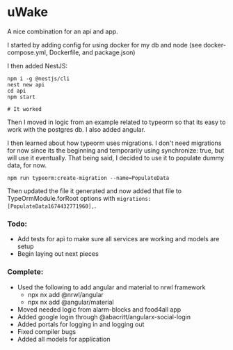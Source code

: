 # uWake

A nice combination for an api and app.

I started by adding config for using docker for my db and node (see docker-compose.yml, Dockerfile, and package.json)

I then added NestJS:
```
npm i -g @nestjs/cli
nest new api
cd api
npm start

# It worked
```

Then I moved in logic from an example related to typeorm so that its easy to work with the postgres db. I also added angular.

I then learned about how typeorm uses migrations. I don't need migrations for now since its the beginning and temporarily using synchronize: true, but will use it eventually. That being said, I decided to use it to populate dummy data, for now.

```
npm run typeorm:create-migration --name=PopulateData
```

Then updated the file it generated and now added that file to TypeOrmModule.forRoot options with `migrations: [PopulateData1674432771960],`.

### Todo:
- Add tests for api to make sure all services are working and models are setup
- Begin laying out next pieces


### Complete:
- Used the following to add angular and material to nrwl framework
  - npx nx add @nrwl/angular
  - npx nx add @angular/material
- Moved needed logic from alarm-blocks and food4all app
- Added google login through @abacritt/angularx-social-login
- Added portals for logging in and logging out
- Fixed compiler bugs
- Added all models for application
